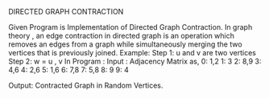 DIRECTED  GRAPH   CONTRACTION 

Given Program is Implementation of Directed Graph Contraction.
     In graph theory , an edge contraction in directed graph is an operation which removes an edges from a graph while simultaneously      merging the two vertices that is previously joined.
Example: 
Step 1:   u and v are two vertices			
Step 2:   w =  u , v
In Program :
Input :  Adjacency  Matrix as,
      0: 1,2
      1: 3
      2: 8,9
      3: 4,6
      4: 2,6
      5: 1,6
      6: 7,8
      7: 5,8
      8: 9
      9: 4
      
Output: Contracted Graph in Random Vertices.




